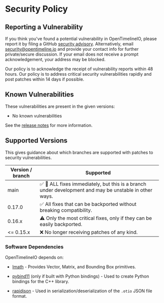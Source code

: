 <!-- SPDX-License-Identifier: Apache-2.0 -->
<!-- Copyright Contributors to the OpenTimelineIO project -->

# Security Policy

## Reporting a Vulnerability

If you think you've found a potential vulnerability in OpenTimelineIO, please
report it by filing a GitHub [security
advisory](https://github.com/AcademySoftwareFoundation/OpenTimelineIO/security/advisories/new). Alternatively, email
[security@opentimeline.io](mailto:security@opentimeline.io?subject=OpenTimelineIO%20Vulnerability%20Report&body=Impact%0A_What%20is%20it,%20who%20is%20impacted_%0A%0APatches%0A_Has%20it%20been%20patched%20and%20in%20which%20version_%0A%0AWorkarounds%0A_Is%20there%20a%20way%20for%20users%20to%20fix%20or%20remediate%20without%20upgrading_%0A%0AReferences%0A_Where%20can%20users%20visit%20to%20find%20out%20more_)
and provide your contact info for further private/secure discussion.  If your email does not receive a prompt
acknowledgement, your address may be blocked.

Our policy is to acknowledge the receipt of vulnerability reports
within 48 hours. Our policy is to address critical security vulnerabilities
rapidly and post patches within 14 days if possible.

## Known Vulnerabilities

These vulnerabilities are present in the given versions:

* No known vulnerabilities

See the [release notes](https://github.com/AcademySoftwareFoundation/OpenTimelineIO/releases) for more information.

## Supported Versions

This gives guidance about which branches are supported with patches to
security vulnerabilities.

| Version / branch | Supported                                                                                                                          |
|------------------|------------------------------------------------------------------------------------------------------------------------------------|
| main             | :white_check_mark: :construction: ALL fixes immediately, but this is a branch under development and may be unstable in other ways. |
| 0.17.0           | :white_check_mark: All fixes that can be backported without breaking compatibility.                                            |
| 0.16.x           | :warning: Only the most critical fixes, only if they can be easily backported.                                                     |
| <= 0.15.x        | :x: No longer receiving patches of any kind.                                                                                       |

  
### Software Dependencies

OpenTimelineIO depends on:

- [Imath](https://github.com/AcademySoftwareFoundation/Imath) - Provides Vector, Matrix, and Bounding Box primitives. 

- [pybind11](https://github.com/pybind/pybind11) (only if built with Python bindings) - Used to create Python bindings for the C++ library.

- [rapidjson](https://github.com/Tencent/rapidjson/) - Used in serialization/deserialization of the `.otio` JSON file format.

